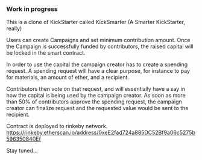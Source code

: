 ### Work in progress

This is a clone of KickStarter called KickSmarter (A Smarter KickStarter, really)

Users can create Campaigns and set minimum contribution amount. Once the Campaign is successfully funded by contributors, the raised capital will be locked in the smart contract.

In order to use the capital the campaign creator has to create a spending request. A spending request will have a clear purpose, for instance to pay for materials, an amount of ether, and a recipient.

Contributors then vote on that request, and will essentially have a say in how
the capital is being used by the campaign creator. As soon as more than 50% of contributors approve the spending request, the campaign creator can finalize request and the requested value would be sent to the recipient.

Contract is deployed to rinkeby network.
https://rinkeby.etherscan.io/address/0xeE2fad724a885DC52Bf9a06c5275b596350840Ef

Stay tuned...
